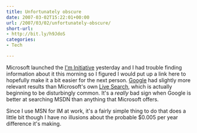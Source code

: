 ```yaml
---
title: Unfortunately obscure
date: 2007-03-02T15:22:01+00:00
url: /2007/03/02/unfortunately-obscure/
short-url:
- http://bit.ly/h9JdoS
categories:
- Tech

---
```

<div class='microid-mailto+http:sha1:a5d45fa60902fe4ef093ba16393cc7d4c7b19851'>

Microsoft launched the [I'm Initiative](http://im.live.com) yesterday and I had trouble finding information about it this morning so I figured I would put up a link here to hopefully make it a bit easier for the next person. [Google](http://google.com) had slightly more relevant results than Microsoft's own [Live Search](http://search.live.com), which is actually beginning to be disturbingly common. It's a <em>really</em> bad sign when Google is better at searching MSDN than anything that Microsoft offers.

Since I use MSN for IM at work, it's a fairly simple thing to do that does a little bit though I have no illusions about the probable $0.005 per year difference it's making.

